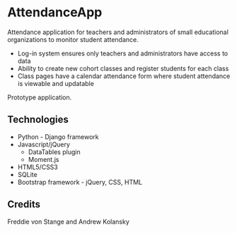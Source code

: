 # AttendanceApp

Attendance application for teachers and administrators of small educational organizations to monitor student attendance.  
* Log-in system ensures only teachers and administrators have access to data
* Ability to create new cohort classes and register students for each class
* Class pages have a calendar attendance form where student attendance is viewable and updatable

Prototype application.

## Technologies
* Python - Django framework
* Javascript/jQuery 
  * DataTables plugin
  * Moment.js
* HTML5/CSS3
* SQLite
* Bootstrap framework - jQuery, CSS, HTML

## Credits
Freddie von Stange and Andrew Kolansky
